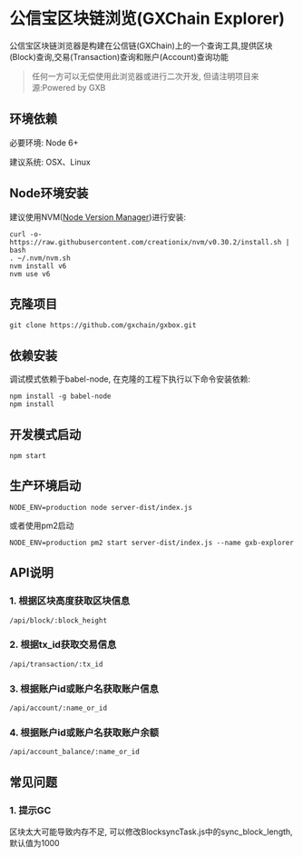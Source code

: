 # 公信宝区块链浏览(GXChain Explorer)

公信宝区块链浏览器是构建在公信链(GXChain)上的一个查询工具,提供区块(Block)查询,交易(Transaction)查询和账户(Account)查询功能

> 任何一方可以无偿使用此浏览器或进行二次开发, 但请注明项目来源:Powered by GXB

## 环境依赖

必要环境: Node 6+

建议系统: OSX、Linux

## Node环境安装

建议使用NVM([Node Version Manager](https://github.com/creationix/nvm))进行安装:

```
curl -o- https://raw.githubusercontent.com/creationix/nvm/v0.30.2/install.sh | bash
. ~/.nvm/nvm.sh
nvm install v6
nvm use v6
```

## 克隆项目

```
git clone https://github.com/gxchain/gxbox.git
```

## 依赖安装

调试模式依赖于babel-node, 在克隆的工程下执行以下命令安装依赖:


```
npm install -g babel-node
npm install
```

## 开发模式启动

```
npm start
```

## 生产环境启动

```
NODE_ENV=production node server-dist/index.js
```

或者使用pm2启动

```
NODE_ENV=production pm2 start server-dist/index.js --name gxb-explorer
```

## API说明

### 1. 根据区块高度获取区块信息

```
/api/block/:block_height
```

### 2. 根据tx_id获取交易信息

```
/api/transaction/:tx_id
```

### 3. 根据账户id或账户名获取账户信息

```
/api/account/:name_or_id
```

### 4. 根据账户id或账户名获取账户余额

```
/api/account_balance/:name_or_id
```

## 常见问题

### 1. 提示GC
区块太大可能导致内存不足, 可以修改BlocksyncTask.js中的sync_block_length,默认值为1000

